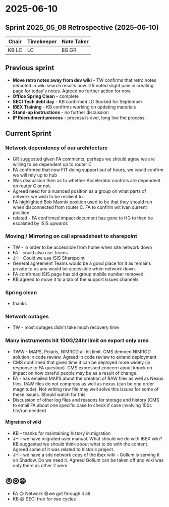 # 2025-06-10
## Sprint 2025_05_08 Retrospective (2025-06-10)

| Chair | Timekeeper | Note Taker |
|-------|------------|------------|
| ~~KB~~ LC | LC     | ~~ES~~ GR  |


## Previous sprint
- **Move retro notes away from dev wiki** - TW confirms that retro notes demoted in wiki search results now. GR noted slight pain in creating page for today's notes. Agreed no further action for now. 
- **Office Spring Clean** - complete
- **SECI Tech debt day** - KB confirmed LC Booked for September
- **IBEX Training** - KB confirms working on updating materials
- **Stand-up instructions** - no further discussion
- **IP Recruitment process** - process is over, long live the process.

## Current Sprint

### Network dependency of our architecture
- GR suggested given FA comments, perhaps we should agree we are willing to be dependent up to router C
- FA confirmed that now FIT doing support out of hours, we could confirm we will rely up to hub
- Was discussion then as to whether Accelerator controls are dependent on router C or not.
- Agreed need for a nuanced position as a group on what parts of network we wish to be resilient to.
- FA highlighted Bob Mannix position used to be that they should run when disconnected from router C. FA to confirm wit Ivan current position.
- related - FA confirmed impact document has gone to HG to then be escalated by ISIS upwards

###  Moving / Mirroring on call spreadsheet to sharepoint
- TW - in order to be accessible from home when site network down
- FA - could also use Teams
- JH - Could we use ISIS Sharepoint
- General agreement Teams would be a good place for it as remains private to us ans would be accessible when network down.
- FA confirmed ISIS page has old group mobile number removed.
- KB agreed to move it to a tab of the support issues channels

### Spring clean
- thanks

### Network outages
- TW - most outages didn't take much recovery time

### Many instruments hit 100G/24hr limit on export only area
- TWW - MAPS, Polaris, NIMROD all hit limit. CMS demoed NIMROD solution in code review. Agreed in code review to extend deployment
- CMS confirmed that given time it can be deployed more widely (in response to FA question). CMS expressed concern about knock on impact on how careful people may be as a result of change.
- FA - has emailed MAPS about the creation of RAW files as well as Nexus files. RAW files do not compress as well as nexus (can be one order magnitude). Not writing raw file may well solve this issues for some of these issues. Should watch for this.
- Discussion of other log files and reasons for storage and history (CMS to email FA about one specific case to check if case involving 100s file/run needed)

#### Migration of wiki
- KB - thanks for maintaining history in migration
- JH - we have migrated user manual. What should we do with IBEX wiki? KB suggested we should think about what to do with the content. Agreed some of it was related to historic project.
- JH - we have a site network copy of the ibex wiki - Gollum is serving it on Shadow. Do we need it. Agreed Gollum can be taken off and wiki was only there as other 2 were.


## 😠😢😄
- FA 😠 Network 😄we got through it all
- KB 😄 SECI free for two cycles
